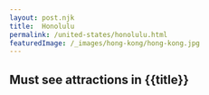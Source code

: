 ```yaml
---
layout: post.njk
title:  Honolulu
permalink: /united-states/honolulu.html
featuredImage: /_images/hong-kong/hong-kong.jpg
---
```

## Must see attractions in {{title}}